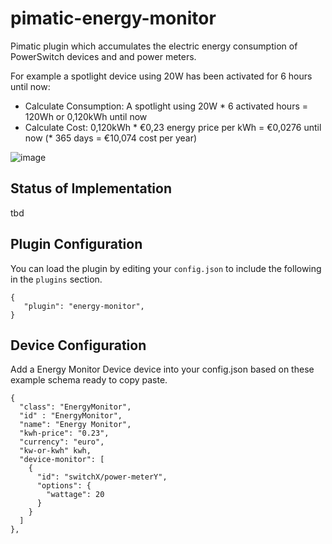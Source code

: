# pimatic-energy-monitor

Pimatic plugin which accumulates the electric energy consumption of PowerSwitch devices and and power meters.

For example a spotlight device using 20W has been activated for 6 hours until now:
- Calculate Consumption: A spotlight using 20W * 6 activated hours = 120Wh or 0,120kWh until now
- Calculate Cost: 0,120kWh * €0,23 energy price per kWh = €0,0276 until now (* 365 days = €10,074 cost per year)

![image](http://s17.postimg.org/3nx8sebbj/Consumptionandcostdevice.png) 

## Status of Implementation

tbd

## Plugin Configuration

You can load the plugin by editing your `config.json` to include the following in the `plugins` section.

    {
       "plugin": "energy-monitor",
    }

## Device Configuration

Add a Energy Monitor Device device into your config.json based on these example schema ready to copy paste.

    {
      "class": "EnergyMonitor",
      "id" : "EnergyMonitor",
      "name": "Energy Monitor",
      "kwh-price": "0.23",
      "currency": "euro",
      "kw-or-kwh" kwh, 
      "device-monitor": [
        {
          "id": "switchX/power-meterY",
          "options": {
            "wattage": 20
          }
        }
      ]
    },
